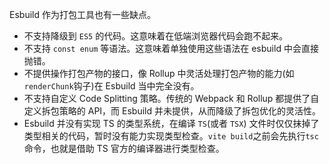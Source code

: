 Esbuild 作为打包工具也有一些缺点。

-   不支持降级到 `ES5` 的代码。这意味着在低端浏览器代码会跑不起来。
-   不支持 `const enum` 等语法。这意味着单独使用这些语法在 esbuild 中会直接抛错。
-   不提供操作打包产物的接口，像 Rollup 中灵活处理打包产物的能力(如`renderChunk`钩子)在 Esbuild 当中完全没有。
-   不支持自定义 Code Splitting 策略。传统的 Webpack 和 Rollup 都提供了自定义拆包策略的 API，而 Esbuild 并未提供，从而降级了拆包优化的灵活性。
- Esbuild 并没有实现 TS 的类型系统，在编译 `TS`(或者 `TSX`) 文件时仅仅抹掉了类型相关的代码，暂时没有能力实现类型检查。`vite build`之前会先执行`tsc`命令，也就是借助 TS 官方的编译器进行类型检查。
